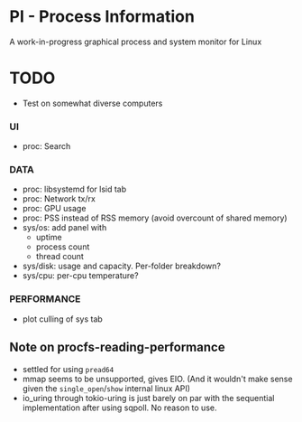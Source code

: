 # PI - Process Information

A work-in-progress graphical process and system monitor for Linux

# TODO

- Test on somewhat diverse computers

### UI

- proc: Search

### DATA

- proc: libsystemd for lsid tab
- proc: Network tx/rx
- proc: GPU usage
- proc: PSS instead of RSS memory (avoid overcount of shared memory)
- sys/os: add panel with
    * uptime
    * process count
    * thread count
- sys/disk: usage and capacity. Per-folder breakdown?
- sys/cpu: per-cpu temperature?

### PERFORMANCE

- plot culling of sys tab

## Note on procfs-reading-performance

- settled for using `pread64`
- mmap seems to be unsupported, gives EIO. (And it wouldn't make sense given the `single_open`/`show` internal linux API)
- io_uring through tokio-uring is just barely on par with the sequential implementation after using sqpoll. No reason to use.
